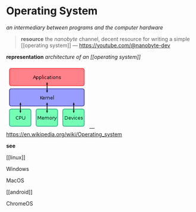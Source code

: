 # Operating System

_an intermediary between programs and the computer hardware_

> **resource** the _nanobyte_ channel, decent resource for writing a simple [[operating system]] &mdash; <https://youtube.com/@nanobyte-dev>

**representation** _architecture of an [[operating system]]_

![](20220813134253.png) &mdash; <https://en.wikipedia.org/wiki/Operating_system>

**see**

[[linux]]

Windows

MacOS

[[android]]

ChromeOS
